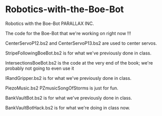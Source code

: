 # Robotics-with-the-Boe-Bot

Robotics with the Boe-Bot PARALLAX INC.

The code for the Boe-Bot that we're working on right now !!!

CenterServoP12.bs2 and CenterServoP13.bs2 are used to center servos. 

StripeFollowingBoeBot.bs2 is for what we've previously done in class.

IntersectionsBoeBot.bs2 is the code at the very end of the book; we're probably not going to even use it

IRandGripper.bs2 is for what we've previously done in class.

PiezoMusic.bs2 PZmusicSongOfStorms is just for fun.

BankVaultBot.bs2 is for what we've previously done in class.

BankVaultBotHack.bs2 is for what we're doing in class now.

